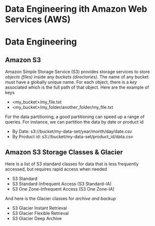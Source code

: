 # Data Engineering ith Amazon Web Services (AWS)

# Data Engineering 
## Amazon S3 
Amazon Simple Storage Service (S3) provides storage services to store *objects (files)*  inside any *buckets (directories)*. The name of any bucket must have a globally unique name. For each object, there is a *key* associated which is the full path of that object. Here are the example of keys

* <my_bucket>/my_file.txt
* <my_bucket>/my_folder/another_folder/my_file.txt
  
For the data partitioning, a good partitioning can speed up a range of queries. For instance, we can partition the data by date or product id

* By Date: s3://bucket/my-data-set/year/month/day/date.csv 
* By Product id: s3://bucket/my-data-set/product_id/data.csv 


## Amazon S3 Storage Classes & Glacier

Here is a list of S3 standard classes for data that is less frequently accessed, but requires rapid access when needed
* S3 Standard
* S3 Standard-Infrequent Access (S3 Standard-IA)
* S3 One Zone-Infrequent Access (S3 One Zone-IA)

And here is the Glacier classes for *archive and backup*
*  S3 Glacier Instant Retrieval
*  S3 Glacier Flexible Retrieval
*  S3 Glacier Deep Archive


  
